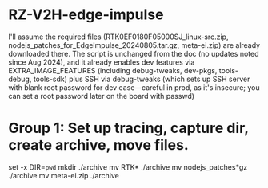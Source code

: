 # RZ-V2H-edge-impulse

I'll assume the required files (RTK0EF0180F05000SJ_linux-src.zip, nodejs_patches_for_EdgeImpulse_20240805.tar.gz, meta-ei.zip) are already downloaded there. The script is unchanged from the doc (no updates noted since Aug 2024), and it already enables dev features via EXTRA_IMAGE_FEATURES (including debug-tweaks, dev-pkgs, tools-debug, tools-sdk) plus SSH via debug-tweaks (which sets up SSH server with blank root password for dev ease—careful in prod, as it's insecure; you can set a root password later on the board with passwd)

# Group 1: Set up tracing, capture dir, create archive, move files.
set -x
DIR=`pwd`
mkdir ./archive
mv RTK* ./archive
mv nodejs_patches*gz ./archive
mv meta-ei.zip ./archive

